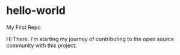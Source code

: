 # hello-world
My First Repo

Hi There. I'm starting my journey of contributing to the open source community with this project.
